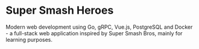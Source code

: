 # Super Smash Heroes

Modern web development using Go, gRPC, Vue.js, PostgreSQL and Docker - a full-stack web application inspired by Super Smash Bros, mainly for learning purposes.
